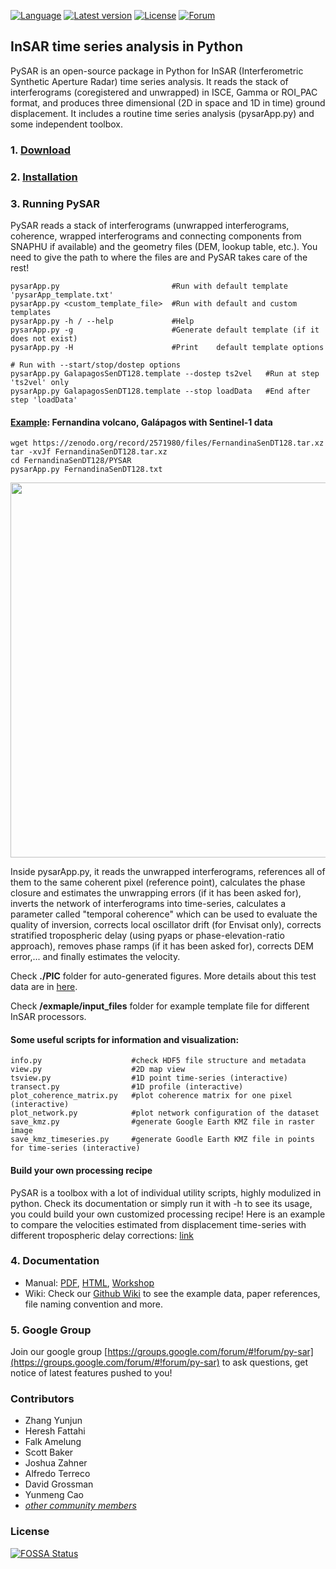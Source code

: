[![Language](https://img.shields.io/badge/python-3.5%2B-blue.svg)](https://www.python.org/)
[![Latest version](https://img.shields.io/badge/latest%20version-v1.0.0--dev-green.svg)](https://github.com/yunjunz/PySAR/blob/master/docs/download.md)
[![License](https://img.shields.io/badge/license-GPL-yellow.svg)](https://github.com/yunjunz/PySAR/blob/master/LICENSE)
[![Forum](https://img.shields.io/badge/forum-Google%20Group-orange.svg)](https://groups.google.com/forum/#!forum/py-sar)
       
## InSAR time series analysis in Python
   
PySAR is an open-source package in Python for InSAR (Interferometric Synthetic Aperture Radar) time series analysis. It reads the stack of interferograms (coregistered and unwrapped) in ISCE, Gamma or ROI_PAC format, and produces three dimensional (2D in space and 1D in time) ground displacement. It includes a routine time series analysis (pysarApp.py) and some independent toolbox.      
   

### 1. [Download](https://github.com/yunjunz/PySAR/blob/master/docs/download.md)    


### 2. [Installation](https://github.com/yunjunz/PySAR/blob/master/docs/installation.md)   
    
   
### 3. Running PySAR

PySAR reads a stack of interferograms (unwrapped interferograms, coherence, wrapped interferograms and connecting components from SNAPHU if available) and the geometry files (DEM, lookup table, etc.). You need to give the path to where the files are and PySAR takes care of the rest!   
 
    pysarApp.py                         #Run with default template 'pysarApp_template.txt'
    pysarApp.py <custom_template_file>  #Run with default and custom templates
    pysarApp.py -h / --help             #Help
    pysarApp.py -g                      #Generate default template (if it does not exist)
    pysarApp.py -H                      #Print    default template options

    # Run with --start/stop/dostep options
    pysarApp.py GalapagosSenDT128.template --dostep ts2vel   #Run at step 'ts2vel' only
    pysarApp.py GalapagosSenDT128.template --stop loadData   #End after step 'loadData'

#### [Example](https://github.com/yunjunz/PySAR/wiki/Example): Fernandina volcano, Galápagos with Sentinel-1 data    

    wget https://zenodo.org/record/2571980/files/FernandinaSenDT128.tar.xz
    tar -xvJf FernandinaSenDT128.tar.xz
    cd FernandinaSenDT128/PYSAR
    pysarApp.py FernandinaSenDT128.txt   

<p align="left">
  <img width="600" src="https://github.com/yunjunz/PySAR/blob/master/docs/resources/images/FernandinaSenDT128_POI.jpg">
</p>    

Inside pysarApp.py, it reads the unwrapped interferograms, references all of them to the same coherent pixel (reference point), calculates the phase closure and estimates the unwrapping errors (if it has been asked for), inverts the network of interferograms into time-series, calculates a parameter called "temporal coherence" which can be used to evaluate the quality of inversion, corrects local oscillator drift (for Envisat only), corrects stratified tropospheric delay (using pyaps or phase-elevation-ratio approach), removes phase ramps (if it has been asked for), corrects DEM error,... and finally estimates the velocity.   

Check **./PIC** folder for auto-generated figures. More details about this test data are in [here](https://github.com/yunjunz/PySAR/wiki/Example).     

Check **/exmaple/input_files** folder for example template file for different InSAR processors.

#### Some useful scripts for information and visualization:   

    info.py                    #check HDF5 file structure and metadata
    view.py                    #2D map view
    tsview.py                  #1D point time-series (interactive)   
    transect.py                #1D profile (interactive)
    plot_coherence_matrix.py   #plot coherence matrix for one pixel (interactive)
    plot_network.py            #plot network configuration of the dataset    
    save_kmz.py                #generate Google Earth KMZ file in raster image
    save_kmz_timeseries.py     #generate Goodle Earth KMZ file in points for time-series (interactive)
     
#### Build your own processing recipe   

PySAR is a toolbox with a lot of individual utility scripts, highly modulized in python. Check its documentation or simply run it with -h to see its usage, you could build your own customized processing recipe! Here is an example to compare the velocities estimated from displacement time-series with different tropospheric delay corrections: [link](https://github.com/yunjunz/PySAR/blob/master/sh/compare_velocity_with_diff_tropcor.sh)

   
### 4. Documentation
   
- Manual: [PDF](https://github.com/yunjunz/PySAR/blob/master/docs/Manual-0.4.0_201803.pdf), [HTML](https://github.com/yunjunz/PySAR/blob/master/docs/Manual-0.4.0_201803.html.zip), [Workshop](https://miami.box.com/v/pysar-workshop-2017-miami)     
- Wiki: Check our [Github Wiki](https://github.com/yunjunz/PySAR/wiki) to see the example data, paper references, file naming convention and more.
   
### 5. Google Group

Join our google group [https://groups.google.com/forum/#!forum/py-sar](https://groups.google.com/forum/#!forum/py-sar) to ask questions, get notice of latest features pushed to you!

### Contributors    

* Zhang Yunjun
* Heresh Fattahi
* Falk Amelung
* Scott Baker
* Joshua Zahner
* Alfredo Terreco
* David Grossman
* Yunmeng Cao
* [_other community members_](https://github.com/yunjunz/PySAR/graphs/contributors)


### License
[![FOSSA Status](https://app.fossa.io/api/projects/git%2Bgithub.com%2Fyunjunz%2FPySAR.svg?type=large)](https://app.fossa.io/projects/git%2Bgithub.com%2Fyunjunz%2FPySAR?ref=badge_large)
